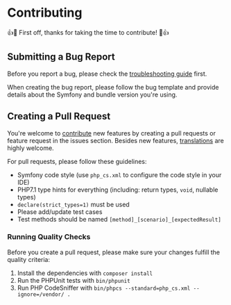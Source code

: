 Contributing
============
👍🎉 First off, thanks for taking the time to contribute! 🎉👍

Submitting a Bug Report
-----------------------

Before you report a bug, please check the [troubleshooting guide](Resources/doc/troubleshooting.md) first.

When creating the bug report, please follow the bug template and provide details about the Symfony and bundle version
you're using.

Creating a Pull Request
-----------------------

You're welcome to [contribute](https://github.com/scheb/two-factor-bundle/graphs/contributors) new features by creating
a pull requests or feature request in the issues section. Besides new features, [translations](Resources/translations)
are highly welcome.

For pull requests, please follow these guidelines:

- Symfony code style (use `php_cs.xml` to configure the code style in your IDE)
- PHP7.1 type hints for everything (including: return types, `void`, nullable types)
- `declare(strict_types=1)` must be used
- Please add/update test cases
- Test methods should be named `[method]_[scenario]_[expectedResult]`

### Running Quality Checks

Before you create a pull request, please make sure your changes fulfill the quality criteria:

1) Install the dependencies with `composer install`
2) Run the PHPUnit tests with `bin/phpunit`
3) Run PHP CodeSniffer with `bin/phpcs --standard=php_cs.xml --ignore=/vendor/ .`
